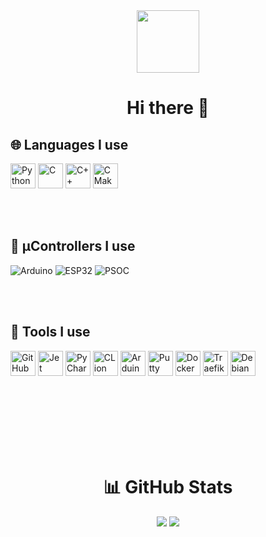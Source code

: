 
<div id="header" align="center">
  <img src="https://media.giphy.com/media/du3J3cXyzhj75IOgvA/giphy.gif" width="100"/>
</div>
<h1 align="center"> Hi there 👋 </h1>

## 🌐 Languages I use
<div>
  <img src="https://cdn.jsdelivr.net/gh/devicons/devicon/icons/python/python-original.svg" title="Python" alt="Python" width="40"/>
  <img src="https://cdn.jsdelivr.net/gh/devicons/devicon/icons/c/c-original.svg" title="C" alt="C" width="40"/>
  <img src="https://cdn.jsdelivr.net/gh/devicons/devicon/icons/cplusplus/cplusplus-original.svg" title="C++" alt="C++" width="40"/>
  <img src="https://cdn.jsdelivr.net/gh/devicons/devicon/icons/cmake/cmake-original.svg" title="CMake" alt="CMake" width="40"/>
</div>


</br> </br> 

## 🧇 µControllers I use
<div>
  <img src="https://img.shields.io/badge/Arduino-00979D?style=for-the-badge&logo=arduino&logoColor=white" title="Arduino" alt="Arduino"/>
  <img src="https://img.shields.io/badge/ESP32-black?style=for-the-badge&logo=esphome&logoColor=white" title="ESP32" alt="ESP32"/>
  <img src="https://img.shields.io/badge/PSoC-00AEEF?style=for-the-badge&logo=cypress&logoColor=white" title="PSOC" alt="PSOC"/>
</div>



</br> </br>

## 🔧 Tools I use
<div>
  
  <img src="https://cdn.jsdelivr.net/gh/devicons/devicon/icons/github/github-original.svg" title="GitHub" alt="GitHub" width="40"/>
  <img src="https://cdn.jsdelivr.net/gh/devicons/devicon/icons/jetbrains/jetbrains-original.svg" title="Jet Brains" alt="Jet Brains" width="40"/>
  <img src="https://cdn.jsdelivr.net/gh/devicons/devicon/icons/pycharm/pycharm-original.svg" title="PyCharm" alt="PyCharm" width="40"/>
  <img src="https://cdn.jsdelivr.net/gh/devicons/devicon/icons/clion/clion-original.svg" title="CLion" alt="CLion" width="40"/>
  <img src="https://cdn.jsdelivr.net/gh/devicons/devicon/icons/arduino/arduino-original.svg" title="Arduino" alt="Arduino" width="40"/>
<!-- <img src="https://cdn.jsdelivr.net/gh/devicons/devicon/icons/platformio/platformio-original.svg" title="PlatformIO" alt="PlatformIO" width="40"/> -->
  <img src="https://cdn.jsdelivr.net/gh/devicons/devicon/icons/putty/putty-original.svg" title="Putty" alt="Putty" width="40"/>
  <img src="https://cdn.jsdelivr.net/gh/devicons/devicon/icons/docker/docker-original.svg" title="Docker" alt="Docker" width="40"/>
  <img src="https://cdn.jsdelivr.net/gh/devicons/devicon/icons/traefikproxy/traefikproxy-original.svg" title="Traefik" alt="Traefik" width="40"/>
  <img src="https://cdn.jsdelivr.net/gh/devicons/devicon/icons/debian/debian-original.svg" title="Debian" alt="Debian" width="40"/>
</div>



</br> </br> </br> </br> </br> </br>

<div align="center">
<h1> 📊 GitHub Stats </h1>
<img style="text-align:center;" src="https://github-readme-stats.vercel.app/api?username=BrotRooti&show_icons=true&bg_color=ffffff&text_color=000000&icon_color=000000" class="center"/>
<img style="text-align:center;" src="https://github-readme-stats.vercel.app/api/top-langs/?username=BrotRooti" class="center"/>
</div>

